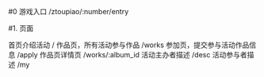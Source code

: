 #0 游戏入口
/ztoupiao/:number/entry


#1. 页面

首页介绍活动  /
作品页，所有活动参与作品 /works
参加页，提交参与活动作品信息 /apply
作品页详情页  /works/:album_id
活动主办者描述 /desc
活动参与者描述 /my
